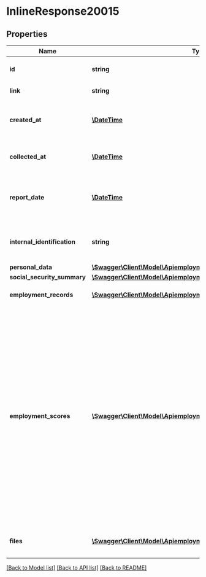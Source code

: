# InlineResponse20015

## Properties
Name | Type | Description | Notes
------------ | ------------- | ------------- | -------------
**id** | **string** | Belvo&#x27;s unique identifier for the current item. | [optional] 
**link** | **string** | The &#x60;link.id&#x60; the data belongs to. | [optional] 
**created_at** | [**\DateTime**](\DateTime.md) | The ISO-8601 timestamp of when the data point was created in Belvo&#x27;s database. | [optional] 
**collected_at** | [**\DateTime**](\DateTime.md) | The ISO-8601 timestamp when the data point was collected. | [optional] 
**report_date** | [**\DateTime**](\DateTime.md) | The date when the employment record report was generated, in &#x60;YYYY-MM-DD&#x60; format. | [optional] 
**internal_identification** | **string** | Unique ID for user according to the institution. For IMSS and ISSSTE Mexico, this is the CURP. | [optional] 
**personal_data** | [**\Swagger\Client\Model\ApiemploymentrecordsPersonalData**](ApiemploymentrecordsPersonalData.md) |  | [optional] 
**social_security_summary** | [**\Swagger\Client\Model\ApiemploymentrecordsSocialSecuritySummary**](ApiemploymentrecordsSocialSecuritySummary.md) |  | [optional] 
**employment_records** | [**\Swagger\Client\Model\ApiemploymentrecordsEmploymentRecords[]**](ApiemploymentrecordsEmploymentRecords.md) | Details regarding the individual&#x27;s employment history. | [optional] 
**employment_scores** | [**\Swagger\Client\Model\ApiemploymentrecordsEmploymentScores[]**](ApiemploymentrecordsEmploymentScores.md) | An array of &#x60;employment_record&#x60; scores. Each score provides an insight into employability and income generation potential in a given period.  &gt; **Note 1**: This field is only available for links created with Mexico&#x27;s IMSS. For other institutions, this field will return &#x60;null&#x60;.  &gt; **Note 2**: This field will return &#x60;null&#x60; for employment records retrieved before 16-04-2024. For employment records generated before 16-04-2024, you&#x27;ll need to make a new POST request to retrieve employment records to calculate the scores. | [optional] 
**files** | [**\Swagger\Client\Model\ApiemploymentrecordsFiles[]**](ApiemploymentrecordsFiles.md) | Additional PDF binary files relating to the individual&#x27;s employment. | [optional] 

[[Back to Model list]](../../README.md#documentation-for-models) [[Back to API list]](../../README.md#documentation-for-api-endpoints) [[Back to README]](../../README.md)

